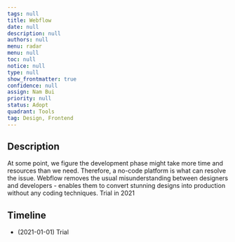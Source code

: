 ```yaml
---
tags: null
title: Webflow
date: null
description: null
authors: null
menu: radar
menu: null
toc: null
notice: null
type: null
show_frontmatter: true
confidence: null
assign: Nam Bui
priority: null
status: Adopt
quadrant: Tools
tag: Design, Frontend
---
```


## Description

At some point, we figure the development phase might take more time and resources than we need. Therefore, a no-code platform is what can resolve the issue. Webflow removes the usual misunderstanding between designers and developers - enables them to convert stunning designs into production without any coding techniques. Trial in 2021

## Timeline

* (2021-01-01) Trial